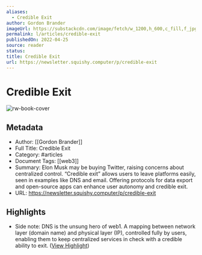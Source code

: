 ```yaml
---
aliases:
  - Credible Exit
author: Gordon Brander
imageUrl: https://substackcdn.com/image/fetch/w_1200,h_600,c_fill,f_jpg,q_auto:good,fl_progressive:steep,g_auto/https%3A%2F%2Fbucketeer-e05bbc84-baa3-437e-9518-adb32be77984.s3.amazonaws.com%2Fpublic%2Fimages%2F3e682560-fe8d-4a4d-be14-511c263273cf_1816x1816.png
permalink: l/articles/credible-exit
publishedOn: 2022-04-25
source: reader
status: 
title: Credible Exit
url: https://newsletter.squishy.computer/p/credible-exit
---
```

# Credible Exit

![rw-book-cover](https://substackcdn.com/image/fetch/w_1200,h_600,c_fill,f_jpg,q_auto:good,fl_progressive:steep,g_auto/https%3A%2F%2Fbucketeer-e05bbc84-baa3-437e-9518-adb32be77984.s3.amazonaws.com%2Fpublic%2Fimages%2F3e682560-fe8d-4a4d-be14-511c263273cf_1816x1816.png)

## Metadata

- Author: [[Gordon Brander]]
- Full Title: Credible Exit
- Category: #articles
- Document Tags: [[web3]]
- Summary: Elon Musk may be buying Twitter, raising concerns about centralized control. “Credible exit” allows users to leave platforms easily, seen in examples like DNS and email. Offering protocols for data export and open-source apps can enhance user autonomy and credible exit.
- URL: https://newsletter.squishy.computer/p/credible-exit

## Highlights

- Side note: DNS is the unsung hero of web1. A mapping between network layer (domain name) and physical layer (IP), controlled fully by users, enabling them to keep centralized services in check with a credible ability to exit. ([View Highlight](https://read.readwise.io/read/01jfnn92yaq0mvqad8c04ndnwy))
